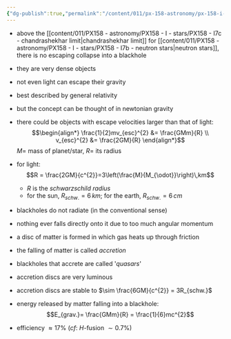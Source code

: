 ```yaml
---
{"dg-publish":true,"permalink":"/content/011/px-158-astronomy/px-158-i-stars/px-158-i7d-blackholes/","noteIcon":"1","created":"2025-08-27T13:14:00.480+01:00","updated":"2024-11-26T20:14:32.000+00:00"}
---
```


- above the [[content/011/PX158 - astronomy/PX158 - I - stars/PX158 - I7c - chandrashekhar limit\|chandrashekhar limit]] for [[content/011/PX158 - astronomy/PX158 - I - stars/PX158 - I7b - neutron stars\|neutron stars]], there is no escaping collapse into a blackhole
- they are very dense objects
- not even light can escape their gravity

- best described by general relativity
- but the concept can be thought of in newtonian gravity
- there could be objects with escape velocities larger than that of light: 
$$\begin{align*}
	\frac{1}{2}mv_{esc}^{2} &= \frac{GMm}{R} \\
	v_{esc}^{2} &= \frac{2GM}{R}
\end{align*}$$
	$M=$ mass of planet/star, $R=$ its radius
- for light: 
$$R = \frac{2GM}{c^{2}}=3\left(\frac{M}{M_{\odot}}\right)\,km$$
	- $R$ is the *schwarzschild radius*
	- for the sun, $R_{schw.}=6\,km$; for the earth, $R_{schw.}=6\,cm$

- blackholes do not radiate (in the conventional sense)

- nothing ever falls directly onto it due to too much angular momentum
- a disc of matter is formed in which gas heats up through friction
- the falling of matter is called *accretion*
- blackholes that accrete are called '*quasars*'
- accretion discs are very luminous
- accretion discs are stable to $\sim \frac{6GM}{c^{2}} = 3R_{schw.}$
- energy released by matter falling into a blackhole: 
$$E_{grav.}= \frac{GMm}{R} = \frac{1}{6}mc^{2}$$
- efficiency	$\approx17\%$ (*cf*: $H$-fusion $\sim 0.7\%$)

